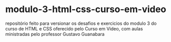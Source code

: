 # modulo-3-html-css-curso-em-video
 repositório feito para versionar os desafios e exercicios do modulo 3 do curso de HTML e CSS oferecido pelo Curso em Video, com aulas ministradas pelo professor Gustavo Guanabara
